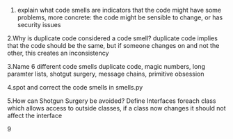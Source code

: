 1. explain what code smells are
indicators that the code might have some problems, more concrete: the code might be sensible to change, or has security issues

2.Why is duplicate code considered a code smell?
duplicate code implies that the code should be the same, but if someone changes on and not the other, this creates an inconsistency


3.Name 6 different code smells
duplicate code, magic numbers, long paramter lists, shotgut surgery,
message chains, primitive obsession


4.spot and correct the code smells in smells.py


5.How can Shotgun Surgery be avoided?
Define Interfaces foreach class which allows access to outside classes, if a class now changes it should not affect the interface


9